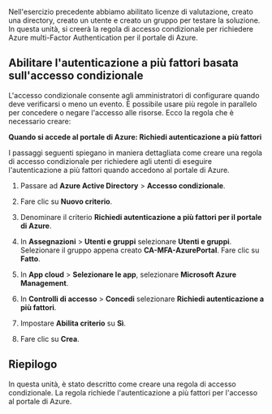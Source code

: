 Nell'esercizio precedente abbiamo abilitato licenze di valutazione, creato una directory, creato un utente e creato un gruppo per testare la soluzione. In questa unità, si creerà la regola di accesso condizionale per richiedere Azure multi-Factor Authentication per il portale di Azure.

## <a name="enable-conditional-access-based-multi-factor-authentication"></a>Abilitare l'autenticazione a più fattori basata sull'accesso condizionale

L'accesso condizionale consente agli amministratori di configurare quando deve verificarsi o meno un evento. È possibile usare più regole in parallelo per concedere o negare l'accesso alle risorse. Ecco la regola che è necessario creare:

**Quando si accede al portale di Azure: Richiedi autenticazione a più fattori**

I passaggi seguenti spiegano in maniera dettagliata come creare una regola di accesso condizionale per richiedere agli utenti di eseguire l'autenticazione a più fattori quando accedono al portale di Azure.

1. Passare ad **Azure Active Directory** > **Accesso condizionale**.

1. Fare clic su **Nuovo criterio**.

1. Denominare il criterio **Richiedi autenticazione a più fattori per il portale di Azure**.

1. In **Assegnazioni** > **Utenti e gruppi** selezionare **Utenti e gruppi**. Selezionare il gruppo appena creato **CA-MFA-AzurePortal**. Fare clic su **Fatto**.

1. In **App cloud** > **Selezionare le app**, selezionare **Microsoft Azure Management**.

1. In **Controlli di accesso** > **Concedi** selezionare **Richiedi autenticazione a più fattori**.

1. Impostare **Abilita criterio** su **Sì**.

1. Fare clic su **Crea**.

## <a name="summary"></a>Riepilogo

In questa unità, è stato descritto come creare una regola di accesso condizionale. La regola richiede l'autenticazione a più fattori per l'accesso al portale di Azure.
